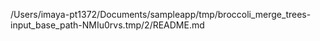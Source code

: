 /Users/imaya-pt1372/Documents/sampleapp/tmp/broccoli_merge_trees-input_base_path-NMIu0rvs.tmp/2/README.md